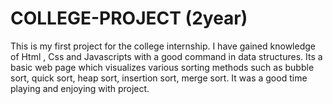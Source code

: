 # COLLEGE-PROJECT (2year)

This is my first project for the college internship. I have gained knowledge of Html , Css and Javascripts with a good command in data structures. Its a basic web page which visualizes various sorting methods such as bubble sort, quick sort, heap sort, insertion sort, merge sort. It was a good time playing and enjoying with project.
